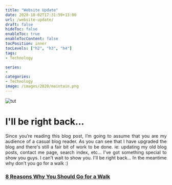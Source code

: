 ```yaml
---
title: "Website Update"
date: 2020-10-02T17:31:59+13:00
url: /website-update/
draft: false
hideToc: false
enableToc: true
enableTocContent: false
tocPosition: inner
tocLevels: ["h2", "h3", "h4"]
tags:
- Technology

series:
- 
categories:
- Technology
image: /images/2020/maintain.png
---
```

![tut](/images/2020/maintain.png)

# I'll be right back...
<p style='text-align: justify;'>
Since you’re reading this blog post, I’m going to assume that you are my audience of a casual blog reader. As you can see that I have upgraded the blog and there's still a fair bit of work to be done. ie: updating my old blog posts, contact me page, search index, etc... I've got something special to show you guys. I can't wait to show you. I'll be right back... In the meantime why don't you go for a walk :)  </p>

### <a href="[url](https://www.treehugger.com/reasons-why-you-should-go-walk-4857585)">8 Reasons Why You Should Go for a Walk</a>